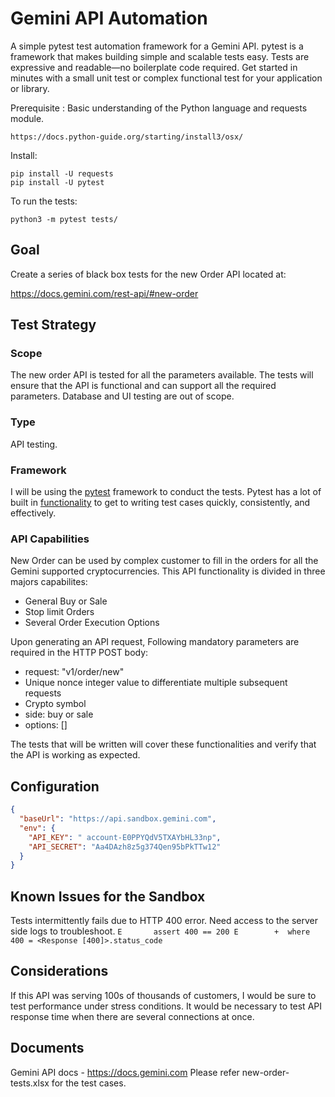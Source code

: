 # Gemini API Automation
A simple pytest test automation framework for a Gemini API. pytest is a framework that makes building simple and scalable tests easy. Tests are expressive and readable—no boilerplate code required. Get started in minutes with a small unit test or complex functional test for your application or library.

Prerequisite : Basic understanding of the Python language and requests module.
```
https://docs.python-guide.org/starting/install3/osx/
```

Install:
```
pip install -U requests
pip install -U pytest
```

To run the tests:
```
python3 -m pytest tests/

```

## Goal
Create a series of black box tests for the new Order API located at:

https://docs.gemini.com/rest-api/#new-order 

## Test Strategy

### Scope

The new order API is tested for all the parameters available. The tests will ensure that the API is functional and can support all the required parameters.  Database and UI testing are out of scope. 

### Type

API testing.

### Framework

I will be using the [pytest](https://docs.pytest.org/en/6.2.x/contents.html) framework to conduct the tests. Pytest has a lot of built in [functionality](https://docs.pytest.org/en/6.2.x/example/index.html) to get to writing test cases quickly, consistently, and effectively.

### API Capabilities

New Order can be used by complex customer to fill in the orders for all the Gemini supported cryptocurrencies. 
This API functionality is divided in three majors capabilites:

- General Buy or Sale
- Stop limit Orders
- Several Order Execution Options 

Upon generating an API request, Following mandatory parameters are required in the HTTP POST body:
- request: "v1/order/new"
- Unique nonce integer value to differentiate multiple subsequent requests 
- Crypto symbol
- side: buy or sale
- options: []

The tests that will be written will cover these functionalities and verify that the API is working as expected.

## Configuration

```json
{
  "baseUrl": "https://api.sandbox.gemini.com",
  "env": {
    "API_KEY": " account-E0PPYQdV5TXAYbHL33np",
    "API_SECRET": "Aa4DAzh8z5g374Qen95bPkTTw12"
  }
}

```

## Known Issues for the Sandbox
Tests intermittently fails due to HTTP 400 error. Need access to the server side logs to troubleshoot.
``
E       assert 400 == 200
E        +  where 400 = <Response [400]>.status_code
``


## Considerations

If this API was serving 100s of thousands of customers, I would be sure to test performance under stress conditions. It would be necessary to test API response time when there are several connections at once. 

## Documents

Gemini API docs - https://docs.gemini.com
Please refer new-order-tests.xlsx for the test cases.
